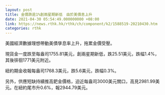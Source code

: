 ```yaml
---
layout: post
title: 金價跌逾1%創兩星期新低　由於美債息上升
date: 2021-04-30 05:54:49.000000000 +08:00
link: https://news.rthk.hk/rthk/ch/component/k2/1588519-20210430.htm
categories: rthk
---
```


美國經濟數據理想帶動美債孳息率上升，拖累金價受壓。

現貨金一度跌至每盎司1755.81美元，創兩星期新低，跌25.51美元，跌幅1.4%，其後徘徊1771美元附近。

紐約期金收報每盎司1768.3美元，跌5.6美元，跌幅0.3%。

另外，供應短缺持續推高鈀金價格，迫近每盎司3000美元關口，高見2981.99美元。在紐約尾市升0.6%，報2944.79美元。
